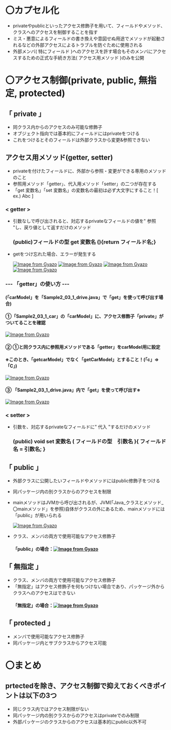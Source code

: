 # 〇カプセル化
- privateやpublicといったアクセス修飾子を用いて、フィールドやメソッド、クラスへのアクセスを制御することを指す
- ミス・悪意によるフィールドの書き換えや意図せぬ用途でメソッドが起動されるなどの外部アクセスによるトラブルを防ぐために使用される
- 外部メンバ( 特にフィールド )へのアクセスを許す場合もそのメンバにアクセスするための正式な手続き方法( アクセス用メソッド )のみを公開

# 〇アクセス制御(private, public, 無指定, protected)
## 「 private 」
- 同クラス内からのアクセスのみ可能な修飾子
- オブジェクト指向では基本的にフィールドにはprivateをつける
- これをつけるとそのフィールドは外部クラスから変更&参照できない

## アクセス用メソッド(getter, setter)
- privateを付けたフィールドに、外部から参照・変更ができる専用のメソッドのこと
- 参照用メソッド「getter」、代入用メソッド「setter」の二つが存在する
- 「get 変数名」「set 変数名」の変数名の最初は必ず大文字にすること！[ ex.) Abc ]

### < getter >
- 引数なしで呼び出されると、対応するprivateなフィールドの値を" 参照 "し、戻り値として返すだけのメソッド

  ### (public)フィールドの型 get 変数名 (){return フィールド名;} 　

- getをつけ忘れた場合、エラーが発生する
  
  [![Image from Gyazo](https://i.gyazo.com/6cb0a19ff98b14011330ce06fe7291e2.png)](https://gyazo.com/6cb0a19ff98b14011330ce06fe7291e2)
  [![Image from Gyazo](https://i.gyazo.com/2773177a1e5819aa03107c6edea4b255.png)](https://gyazo.com/2773177a1e5819aa03107c6edea4b255)
  [![Image from Gyazo](https://i.gyazo.com/03ef805454148ba021c4e0e3cf2bbb27.png)](https://gyazo.com/03ef805454148ba021c4e0e3cf2bbb27)
  [![Image from Gyazo](https://i.gyazo.com/43cdf035e7c65500722f56a7c4d2a4e8.png)](https://gyazo.com/43cdf035e7c65500722f56a7c4d2a4e8)

### --- 「getter」の使い方 ---
#### (「carModel」を「Sample2_03_1_drive.java」で「get」を使って呼び出す場合)
#### ①「Sample2_03_1_car」の「carModel」に、アクセス修飾子「private」がついてることを確認
  [![Image from Gyazo](https://i.gyazo.com/c047f6af19024441906789a3d14ec7a0.png)](https://gyazo.com/c047f6af19024441906789a3d14ec7a0)
#### ② ①と同クラス内に参照用メソッドである「getter」をcarModel用に設定
#### ※このとき、「getcarModel」でなく「getCarModel」とすること！(「c」⇒「C」)
  [![Image from Gyazo](https://i.gyazo.com/9290e9905badcf929e6765499e464efe.png)](https://gyazo.com/9290e9905badcf929e6765499e464efe)
#### ③ 「Sample2_03_1_drive.java」内で「get」を使って呼び出す※
  [![Image from Gyazo](https://i.gyazo.com/859b9932c1a72ae57ee8242c7114c152.png)](https://gyazo.com/859b9932c1a72ae57ee8242c7114c152)

### < setter >
- 引数を、対応するprivateなフィールドに" 代入 "するだけのメソッド

  ### (public) void set 変数名 ( フィールドの型　引数名 ){ フィールド名 = 引数名; }

## 「 public 」
- 外部クラスに公開したいフィールドやメソッドにはpublic修飾子をつける
- 同パッケージ内の別クラスからのアクセスを制限
- mainメソッドはJVMから呼び出されるが、JVM(「Java_クラスとメソッド_〇mainメソッド」を参照)自体がクラスの外にあるため、mainメソッドには「public」が用いられる
  
   [![Image from Gyazo](https://i.gyazo.com/2bb711d632a7f956b57c8d09b070cbce.png)](https://gyazo.com/2bb711d632a7f956b57c8d09b070cbce)
  
- クラス、メンバの両方で使用可能なアクセス修飾子
  #### 「public」の場合：[![Image from Gyazo](https://i.gyazo.com/abf953f0e709074536bc184eebc686fe.png)](https://gyazo.com/abf953f0e709074536bc184eebc686fe)

## 「 無指定 」
- クラス、メンバの両方で使用可能なアクセス修飾子
- 「無指定」はアクセス修飾子を何もつけない場合であり、パッケージ外からクラスへのアクセスはできない
  #### 「無指定」の場合：[![Image from Gyazo](https://i.gyazo.com/7d2be54a240a82393f55229e45383467.png)](https://gyazo.com/7d2be54a240a82393f55229e45383467)


## 「 protected 」
- メンバで使用可能なアクセス修飾子
- 同パッケージ内とサブクラスからアクセス可能

# 〇まとめ
## prtectedを除き、アクセス制御で抑えておくべきポイントは以下の3つ
- 同じクラス内ではアクセス制限がない
- 同パッケージ内の別クラスからのアクセスはprivateでのみ制限
- 外部パッケージのクラスからのアクセスは基本的にpublic以外不可
